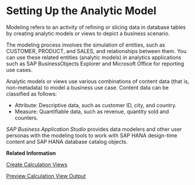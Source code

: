<!-- loio81b89eaa8f834f999ddfe7131392b394 -->

# Setting Up the Analytic Model

Modeling refers to an activity of refining or slicing data in database tables by creating analytic models or views to depict a business scenario.

The modeling process involves the simulation of entities, such as CUSTOMER, PRODUCT, and SALES, and relationships between them. You can use these related entities \(analytic models\) in analytics applications such as SAP BusinessObjects Explorer and Microsoft Office for reporting use cases.

Analytic models or views use various combinations of content data \(that is, non-metadata\) to model a business use case. Content data can be classified as follows:

-   Attribute: Descriptive data, such as customer ID, city, and country.
-   Measure: Quantifiable data, such as revenue, quantity sold and counters.

*SAP Business Application Studio* provides data modelers and other user personas with the modeling tools to work with SAP HANA design-time content and SAP HANA database catalog objects.

**Related Information**  


[Create Calculation Views](create-calculation-views-5aeb56c.md "Use a graphical editor to create calculation views that depict a complex business scenario.")

[Preview Calculation View Output](preview-calculation-view-output-903eff8.md "After modeling calculation views based on your requirements, you can deploy them and preview their output.")

